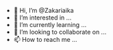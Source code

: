 - 👋 Hi, I’m @Zakariaika
- 👀 I’m interested in ...
- 🌱 I’m currently learning ...
- 💞️ I’m looking to collaborate on ...
- 📫 How to reach me ...

<!---
Zakariaika/Zakariaika is a ✨ special ✨ repository because its `README.md` (this file) appears on your GitHub profile.
You can click the Preview link to take a look at your changes.
--->
